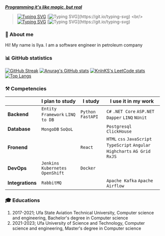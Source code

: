 <p><span style="text-decoration: underline;"><strong><em>Programming it's like magic, but real</em></strong></span></p>


> [![Typing SVG](https://readme-typing-svg.herokuapp.com?font=Fira+Code&size=14&duration=1&pause=2999&color=008000&width=210&height=20&lines=MrPelmeshik%2FC%23+%3E%3E;MrPelmeshik%2FJavaScript+%3E%3E;MrPelmeshik%2FTypeScript+%3E%3E;MrPelmeshik%2FPython+%3E%3E;MrPelmeshik%2FC%2B%2B+%3E%3E;MrPelmeshik%2FJava+%3E%3E;MrPelmeshik%2FGo+%3E%3E;MrPelmeshik%2FPHP+%3E%3E;MrPelmeshik%2FScala+%3E%3E;MrPelmeshik%2FSQL+%3E%3E;MrPelmeshik%2FPascal+%3E%3E;MrPelmeshik%2FRust+%3E%3E;MrPelmeshik%2FDelphi+%3E%3E;MrPelmeshik%2Fbash+%3E%3E;MrPelmeshik%2FRuby+%3E%3E;MrPelmeshik%2FR+%3E%3E)](https://git.io/typing-svg)
[![Typing SVG](https://readme-typing-svg.herokuapp.com?font=Fira+Code&size=14&duration=1500&pause=1500&width=435&height=20&separator=%3D&lines=System.Console.WriteLine(%22Hello%2C+World!%22);%3Dalert('Hello%2C+World!');%3Dconsole.log('Hello%2C+World!');%3Dprint(%22Hello%2C+World!%22)%3Dcout+%3C%3C+%22Hello%2C+World!%22+%3C%3C+endl;%3DSystem.out.println(%22Hello%2C+World!%22);%3Dfmt.Println(%22Hello%2C+World!%22)%3D%3C%3Fphp+echo+'%3Cp%3EHello%2C+World!%3C%2Fp%3E';+%3F%3E%3Dprintln(%22Hello%2C+World!%22)%3DSELECT+%22Hello%2C+World!%22;%3Dwriteln('Hello%2C+World!');%3Dprintln!(%22Hello%2C+World!%22);%3DShowMessage(+'Hello%2C+World!'+);+%3Decho+%22Hello%2C+World!%22%3Dputs+%22Hello%2C+World!%22%3Dprint(%22Hello%2C+World!%22))](https://git.io/typing-svg)
> <br/>
[![Typing SVG](https://readme-typing-svg.herokuapp.com?font=Fira+Code&size=14&duration=1&pause=2999&color=008000&width=210&height=20&lines=MrPelmeshik%2FC%23+%3E%3E;MrPelmeshik%2FJavaScript+%3E%3E;MrPelmeshik%2FTypeScript+%3E%3E;MrPelmeshik%2FPython+%3E%3E;MrPelmeshik%2FC%2B%2B+%3E%3E;MrPelmeshik%2FJava+%3E%3E;MrPelmeshik%2FGo+%3E%3E;MrPelmeshik%2FPHP+%3E%3E;MrPelmeshik%2FScala+%3E%3E;MrPelmeshik%2FSQL+%3E%3E;MrPelmeshik%2FPascal+%3E%3E;MrPelmeshik%2FRust+%3E%3E;MrPelmeshik%2FDelphi+%3E%3E;MrPelmeshik%2Fbash+%3E%3E;MrPelmeshik%2FRuby+%3E%3E;MrPelmeshik%2FR+%3E%3E)](https://git.io/typing-svg)
[![Typing SVG](https://readme-typing-svg.herokuapp.com?font=Fira+Code&size=14&duration=1&pause=1499&color=828282&width=210&height=20&lines=+;Hello%2C+World!)](https://git.io/typing-svg)

### 👋 About me
Hi! My name is Ilya. I am a software engineer in petroleum company

### 📊 GitHub statistics
[![GitHub Streak](https://streak-stats.demolab.com?user=MrPelmeshik&theme=light&hide_border=true&date_format=j%20M%5B%20Y%5D&mode=weekly)](https://git.io/streak-stats)
[![Anurag's GitHub stats](https://github-readme-stats.vercel.app/api?username=MrPelmeshik)](https://github.com/anuraghazra/github-readme-stats)
[![KnlnKS's LeetCode stats](https://leetcode-stats-six.vercel.app/api?username=MrPelmeshik)](https://github.com/KnlnKS/leetcode-stats)
[![Top Langs](https://github-readme-stats.vercel.app/api/top-langs/?username=MrPelmeshik&layout=compact)](https://github.com/anuraghazra/github-readme-stats)


### ⚒️ Competencies

|  | **I plan to study** | **I study** | **I use it in my work** |
|-|-|-|-|
| **Backend** | `Entity Framework`  `LINQ to DB` | `Python` `FastAPI` | `C#` `.NET Core` `ASP.NET` `Dapper` `LINQ` `NUnit`|
| **Database** | `MongoDB` `SoQoL` |  | `Postgresql` `ClickHouse` |
| **Fronend** |  | `React` | `HTML` `css` `JavaScript` `TypeScript` `Angular` `Highcharts` `AG Grid` `RxJS` |
| **DevOps** |  `Jenkins` `Kubernetes` `OpenShift` | `Docker` |  |
| **Integrations** | `RabbitMQ` |  | `Apache Kafka` `Apache Airflow` |

### 🎓 Educations
1. 2017-2021; Ufa State Aviation Technical University, Computer science and engineering, Bachelor's degree in Computer science
1. 2021-2023; Ufa University of Science and Technology, Computer science and engineering, Master's degree in Computer science

